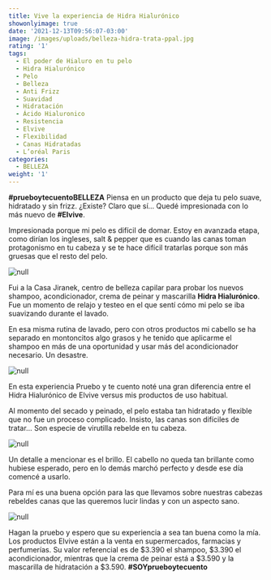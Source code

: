 ```yaml
---
title: Vive la experiencia de Hidra Hialurónico
showonlyimage: true
date: '2021-12-13T09:56:07-03:00'
image: /images/uploads/belleza-hidra-trata-ppal.jpg
rating: '1'
tags:
  - El poder de Hialuro en tu pelo
  - Hidra Hialurónico
  - Pelo
  - Belleza
  - Anti Frizz
  - Suavidad
  - Hidratación
  - Ácido Hialuronico
  - Resistencia
  - Elvive
  - Flexibilidad
  - Canas Hidratadas
  - L’oréal Paris
categories:
  - BELLEZA
weight: '1'
---
```

**\#prueboytecuentoBELLEZA** Piensa en un producto que deja tu pelo suave, hidratado y sin frizz. ¿Existe? Claro que sí… Quedé impresionada con lo más nuevo de **\#Elvive**.

<!--more-->

Impresionada porque mi pelo es difícil de domar. Estoy en avanzada etapa, como dirían los ingleses, salt & pepper que es cuando las canas toman protagonismo en tu cabeza y se te hace difícil tratarlas porque son más gruesas que el resto del pelo.

![null](/images/uploads/belleza-hidra-trata-ppal.jpg)

Fui a la Casa Jiranek, centro de belleza capilar para probar los nuevos shampoo, acondicionador, crema de peinar y mascarilla **Hidra Hialurónico**. Fue un momento de relajo y testeo en el que sentí cómo mi pelo se iba suavizando durante el lavado. 

En esa misma rutina de lavado, pero con otros productos mi cabello se ha separado en montoncitos algo grasos y he tenido que aplicarme el shampoo en más de una oportunidad y usar más del acondicionador necesario. Un desastre.

![null](/images/uploads/belleza-hidra-collage.jpg)

En esta experiencia Pruebo y te cuento noté una gran diferencia entre el Hidra Hialurónico de Elvive versus mis productos de uso habitual. 

Al momento del secado y peinado, el pelo estaba tan hidratado y flexible que no fue un proceso complicado. Insisto, las canas son difíciles de tratar… Son especie de virutilla rebelde en tu cabeza.

![null](/images/uploads/belleza-hidra-productos.jpg)

Un detalle a mencionar es el brillo. El cabello no queda tan brillante como hubiese esperado, pero en lo demás marchó perfecto y desde ese día comencé a usarlo. 

Para mí es una buena opción para las que llevamos sobre nuestras cabezas rebeldes canas que las queremos lucir lindas y con un aspecto sano.

![null](/images/uploads/belleza-hidra-final-ok-collage.jpg)

Hagan la pruebo y espero que su experiencia a sea tan buena como la mía. Los productos Elvive están a la venta en supermercados, farmacias y perfumerías. Su valor referencial es de $3.390 el shampoo, $3.390 el acondicionador, mientras que la crema de peinar está a $3.590 y la mascarilla de hidratación a $3.590. **\#SOYprueboytecuento**
